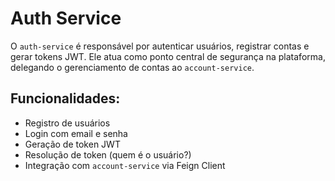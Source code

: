 # Auth Service

O `auth-service` é responsável por autenticar usuários, registrar contas e gerar tokens JWT. Ele atua como ponto central de segurança na plataforma, delegando o gerenciamento de contas ao `account-service`.

## Funcionalidades:

- Registro de usuários
- Login com email e senha
- Geração de token JWT
- Resolução de token (quem é o usuário?)
- Integração com `account-service` via Feign Client
